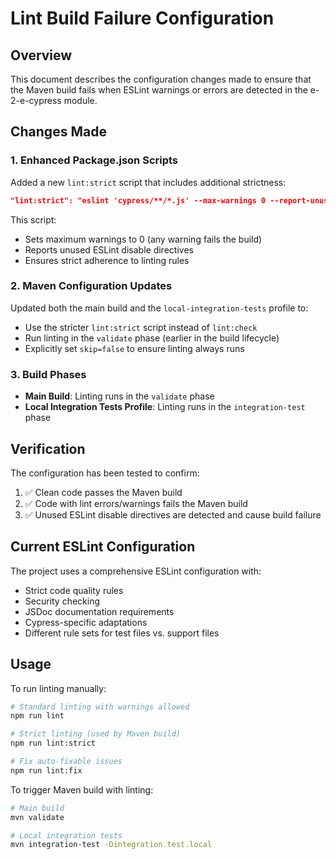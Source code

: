 # Lint Build Failure Configuration

## Overview
This document describes the configuration changes made to ensure that the Maven build fails when ESLint warnings or errors are detected in the e-2-e-cypress module.

## Changes Made

### 1. Enhanced Package.json Scripts
Added a new `lint:strict` script that includes additional strictness:
```json
"lint:strict": "eslint 'cypress/**/*.js' --max-warnings 0 --report-unused-disable-directives"
```

This script:
- Sets maximum warnings to 0 (any warning fails the build)
- Reports unused ESLint disable directives
- Ensures strict adherence to linting rules

### 2. Maven Configuration Updates
Updated both the main build and the `local-integration-tests` profile to:
- Use the stricter `lint:strict` script instead of `lint:check`
- Run linting in the `validate` phase (earlier in the build lifecycle)
- Explicitly set `skip=false` to ensure linting always runs

### 3. Build Phases
- **Main Build**: Linting runs in the `validate` phase
- **Local Integration Tests Profile**: Linting runs in the `integration-test` phase

## Verification
The configuration has been tested to confirm:
1. ✅ Clean code passes the Maven build
2. ✅ Code with lint errors/warnings fails the Maven build
3. ✅ Unused ESLint disable directives are detected and cause build failure

## Current ESLint Configuration
The project uses a comprehensive ESLint configuration with:
- Strict code quality rules
- Security checking
- JSDoc documentation requirements
- Cypress-specific adaptations
- Different rule sets for test files vs. support files

## Usage
To run linting manually:
```bash
# Standard linting with warnings allowed
npm run lint

# Strict linting (used by Maven build)
npm run lint:strict

# Fix auto-fixable issues
npm run lint:fix
```

To trigger Maven build with linting:
```bash
# Main build
mvn validate

# Local integration tests
mvn integration-test -Dintegration.test.local
```
